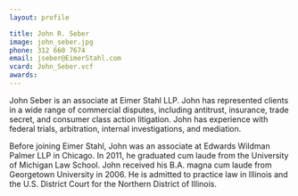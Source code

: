 ```yaml
---
layout: profile

title: John R. Seber
image: john_seber.jpg
phone: 312 660 7674
email: jseber@EimerStahl.com
vcard: John_Seber.vcf
awards:
---
```

John Seber is an associate at Eimer Stahl LLP.  John has represented clients in a wide range of commercial disputes, including antitrust, insurance, trade secret, and consumer class action litigation.  John has experience with federal trials, arbitration, internal investigations, and mediation.

Before joining Eimer Stahl, John was an associate at Edwards Wildman Palmer LLP in Chicago.  In 2011, he graduated cum laude from the University of Michigan Law School.  John received his B.A. magna cum laude from Georgetown University in 2006.  He is admitted to practice law in Illinois and the U.S. District Court for the Northern District of Illinois.
